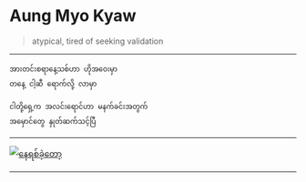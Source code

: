 # Aung Myo Kyaw

> atypical, tired of seeking validation

---

```
အားတင်းစရာနေ့သစ်ဟာ ဟိုအဝေးမှာ 
တနေ့ ငါ့ဆီ ရောက်လို့ လာမှာ

ငါတို့ရှေ့က အလင်းရောင်ဟာ မနက်ခင်းအတွက်
အမှောင်တွေ နှုတ်ဆက်သင့်ပြီ
```

---

[![နေရစ်ခဲ့တော့](https://img.youtube.com/vi/t7bHrotQYSI/0.jpg)](https://www.youtube.com/watch?v=t7bHrotQYSI)

---
